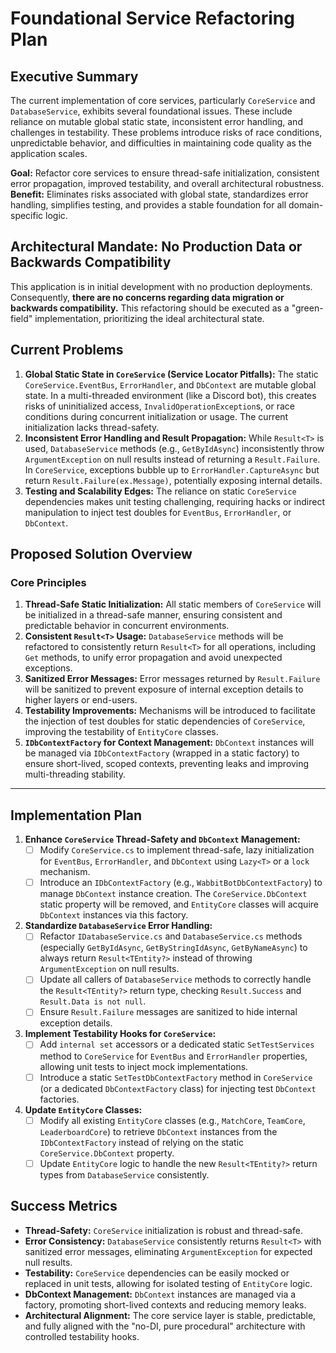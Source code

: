 # Foundational Service Refactoring Plan

## Executive Summary

The current implementation of core services, particularly `CoreService` and `DatabaseService`, exhibits several foundational issues. These include reliance on mutable global static state, inconsistent error handling, and challenges in testability. These problems introduce risks of race conditions, unpredictable behavior, and difficulties in maintaining code quality as the application scales.

**Goal:** Refactor core services to ensure thread-safe initialization, consistent error propagation, improved testability, and overall architectural robustness.
**Benefit:** Eliminates risks associated with global state, standardizes error handling, simplifies testing, and provides a stable foundation for all domain-specific logic.

## Architectural Mandate: No Production Data or Backwards Compatibility

This application is in initial development with no production deployments. Consequently, **there are no concerns regarding data migration or backwards compatibility.** This refactoring should be executed as a "green-field" implementation, prioritizing the ideal architectural state.

## Current Problems

1.  **Global Static State in `CoreService` (Service Locator Pitfalls):** The static `CoreService.EventBus`, `ErrorHandler`, and `DbContext` are mutable global state. In a multi-threaded environment (like a Discord bot), this creates risks of uninitialized access, `InvalidOperationException`s, or race conditions during concurrent initialization or usage. The current initialization lacks thread-safety.
2.  **Inconsistent Error Handling and Result Propagation:** While `Result<T>` is used, `DatabaseService` methods (e.g., `GetByIdAsync`) inconsistently throw `ArgumentException` on null results instead of returning a `Result.Failure`. In `CoreService`, exceptions bubble up to `ErrorHandler.CaptureAsync` but return `Result.Failure(ex.Message)`, potentially exposing internal details.
3.  **Testing and Scalability Edges:** The reliance on static `CoreService` dependencies makes unit testing challenging, requiring hacks or indirect manipulation to inject test doubles for `EventBus`, `ErrorHandler`, or `DbContext`.

## Proposed Solution Overview

### Core Principles

1.  **Thread-Safe Static Initialization:** All static members of `CoreService` will be initialized in a thread-safe manner, ensuring consistent and predictable behavior in concurrent environments.
2.  **Consistent `Result<T>` Usage:** `DatabaseService` methods will be refactored to consistently return `Result<T>` for all operations, including `Get` methods, to unify error propagation and avoid unexpected exceptions.
3.  **Sanitized Error Messages:** Error messages returned by `Result.Failure` will be sanitized to prevent exposure of internal exception details to higher layers or end-users.
4.  **Testability Improvements:** Mechanisms will be introduced to facilitate the injection of test doubles for static dependencies of `CoreService`, improving the testability of `EntityCore` classes.
5.  **`IDbContextFactory` for Context Management:** `DbContext` instances will be managed via `IDbContextFactory` (wrapped in a static factory) to ensure short-lived, scoped contexts, preventing leaks and improving multi-threading stability.

---

## Implementation Plan

1.  **Enhance `CoreService` Thread-Safety and `DbContext` Management:**
    *   [ ] Modify `CoreService.cs` to implement thread-safe, lazy initialization for `EventBus`, `ErrorHandler`, and `DbContext` using `Lazy<T>` or a `lock` mechanism.
    *   [ ] Introduce an `IDbContextFactory` (e.g., `WabbitBotDbContextFactory`) to manage `DbContext` instance creation. The `CoreService.DbContext` static property will be removed, and `EntityCore` classes will acquire `DbContext` instances via this factory.

2.  **Standardize `DatabaseService` Error Handling:**
    *   [ ] Refactor `IDatabaseService.cs` and `DatabaseService.cs` methods (especially `GetByIdAsync`, `GetByStringIdAsync`, `GetByNameAsync`) to always return `Result<TEntity?>` instead of throwing `ArgumentException` on null results.
    *   [ ] Update all callers of `DatabaseService` methods to correctly handle the `Result<TEntity?>` return type, checking `Result.Success` and `Result.Data is not null`.
    *   [ ] Ensure `Result.Failure` messages are sanitized to hide internal exception details.

3.  **Implement Testability Hooks for `CoreService`:**
    *   [ ] Add `internal set` accessors or a dedicated static `SetTestServices` method to `CoreService` for `EventBus` and `ErrorHandler` properties, allowing unit tests to inject mock implementations.
    *   [ ] Introduce a static `SetTestDbContextFactory` method in `CoreService` (or a dedicated `DbContextFactory` class) for injecting test `DbContext` factories.

4.  **Update `EntityCore` Classes:**
    *   [ ] Modify all existing `EntityCore` classes (e.g., `MatchCore`, `TeamCore`, `LeaderboardCore`) to retrieve `DbContext` instances from the `IDbContextFactory` instead of relying on the static `CoreService.DbContext` property.
    *   [ ] Update `EntityCore` logic to handle the new `Result<TEntity?>` return types from `DatabaseService` consistently.

## Success Metrics

*   **Thread-Safety:** `CoreService` initialization is robust and thread-safe.
*   **Error Consistency:** `DatabaseService` consistently returns `Result<T>` with sanitized error messages, eliminating `ArgumentException` for expected null results.
*   **Testability:** `CoreService` dependencies can be easily mocked or replaced in unit tests, allowing for isolated testing of `EntityCore` logic.
*   **DbContext Management:** `DbContext` instances are managed via a factory, promoting short-lived contexts and reducing memory leaks.
*   **Architectural Alignment:** The core service layer is stable, predictable, and fully aligned with the "no-DI, pure procedural" architecture with controlled testability hooks.
